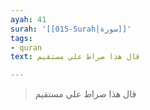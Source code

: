 ```yaml
---
ayah: 41
surah: '[[015-Surah|سورة]]'
tags:
- quran
text: قال هذا صراط علي مستقيم

---
```

> قال هذا صراط علي مستقيم
